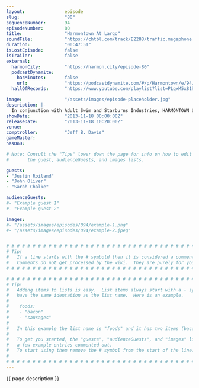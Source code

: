 ```yaml
---
layout:               episode
slug:                 "80"
sequenceNumber:       94
episodeNumber:        80
title:                "Harmontown At Largo"
soundFile:            "https://chtbl.com/track/E2288/traffic.megaphone.fm/STA5537922667.mp3?updated=1555625941"
duration:             "00:47:51"
isLostEpisode:        false
isTrailer:            false
external:
  harmonCity:         "https://harmon.city/episode-80"
  podcastDynamite:
    hasMinutes:       false
    url:              "https://podcastdynamite.com/#/p/Harmontown/e/94/80"
  hallOfRecords:      "https://www.youtube.com/playlist?list=PLqxM5x81hNObdfxl3IiROmw_QlqHOmnqw"

image:                "/assets/images/episode-placeholder.jpg"
description: |-
  In conjunction with Adult Swim and Starburns Industries, HARMONTOWN Live at Largo Coronet Theatre! Featuring Justin Roiland, John Oliver and Sarah Chalke! (Presented in 128kbps Stereo)
showDate:             "2013-11-18 00:00:00Z"
releaseDate:          "2013-11-18 10:20:00Z"
venue:                
comptroller:          "Jeff B. Davis"
gameMaster:           
hasDnD:               

# Note: Consult the "Tips" lower down the page for info on how to edit
#       the guest, audienceGuests, and images lists.

guests:
- "Justin Roiland"
- "John Oliver"
- "Sarah Chalke"

audienceGuests:
#- "Example guest 1"
#- "Example guest 2"

images:
#- "/assets/images/episodes/094/example-1.png"
#- "/assets/images/episodes/094/example-2.jpeg"


# # # # # # # # # # # # # # # # # # # # # # # # # # # # # # # # # # # # # # # # # # # # #
# Tip!
#   If a line starts with the # symbold then it is considered a comment.
#   Comments do not get processed by the wiki.  They are purely for your information.
# # # # # # # # # # # # # # # # # # # # # # # # # # # # # # # # # # # # # # # # # # # # #

# # # # # # # # # # # # # # # # # # # # # # # # # # # # # # # # # # # # # # # # # # # # #
# Tip!
#   Adding items to lists is easy.  List items always start with a - symbol and have
#   have the same identation as the list name.  Here is an example.
#
#    foods:
#    - "bacon"
#    - "sausages"
#
#   In this example the list name is "foods" and it has two items (bacon, and sausages).
#
#   To get you started, the "guests", "audienceGuests", and "images" lists below have
#   a few example entries commented out.
#   To start using them remove the # symbol from the start of the line.
#
# # # # # # # # # # # # # # # # # # # # # # # # # # # # # # # # # # # # # # # # # # # # #
---
```


<!-- The episode description will be rendered here -->
{{ page.description }}

<!-- Add your content BELOW here -->
<!-- vvvvvvvvvvvvvvvvvvvvvvvvvvv -->




<!-- ^^^^^^^^^^^^^^^^^^^^^^^^^^^ -->
<!-- Add your content ABOVE here -->

<!-- The episode gallery will be rendered here -->
